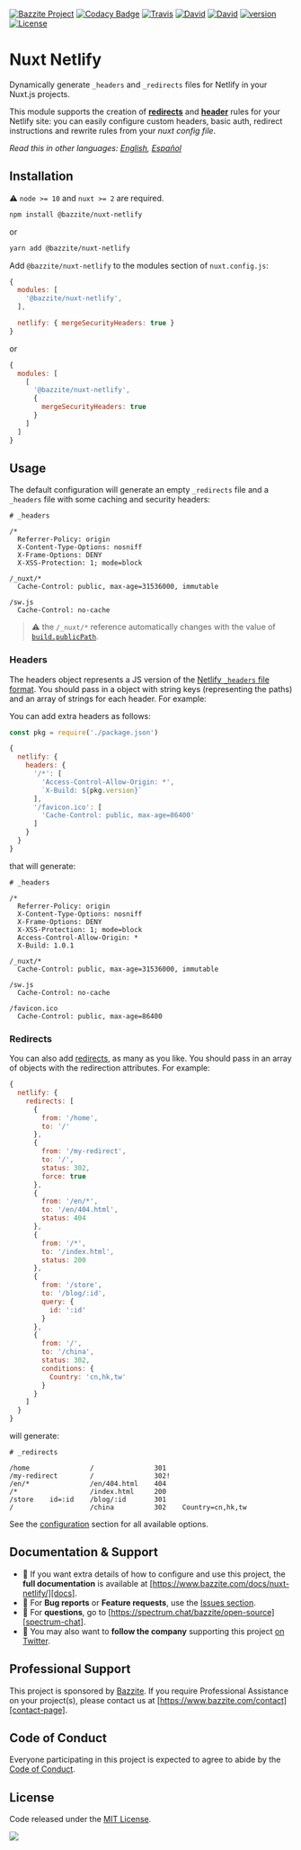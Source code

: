 [![Bazzite Project](https://img.shields.io/badge/Bazzite-project-blue.svg)](https://www.bazzite.com/docs/nuxt-netlify)
[![Codacy Badge](https://api.codacy.com/project/badge/Grade/a55402d7c89b4084882c3362427132d8)](https://www.codacy.com/app/bazzite/nuxt-netlify?utm_source=github.com&amp;utm_medium=referral&amp;utm_content=bazzite/nuxt-netlify&amp;utm_campaign=Badge_Grade)
[![Travis](https://img.shields.io/travis/bazzite/nuxt-netlify.svg)](https://travis-ci.org/bazzite/nuxt-netlify)
[![David](https://img.shields.io/david/peer/bazzite/nuxt-netlify.svg)](https://david-dm.org/bazzite/nuxt-netlify?type=peer)
[![David](https://img.shields.io/david/dev/bazzite/nuxt-netlify.svg)](https://david-dm.org/bazzite/nuxt-netlify?type=dev)
[![version](https://img.shields.io/npm/v/@bazzite/nuxt-netlify.svg)](https://www.npmjs.com/package/@bazzite/nuxt-netlify)
[![License](https://img.shields.io/badge/license-MIT-blue.svg)](https://raw.githubusercontent.com/bazzite/nuxt-netlify/develop/LICENSE)

# Nuxt Netlify

Dynamically generate `_headers` and `_redirects` files for Netlify in your Nuxt.js projects.

This module supports the creation of [**redirects**][netlify-redirects] and [**header**][netlify-headers-and-basic-auth] rules for your Netlify site: you can easily configure custom headers, basic auth, redirect instructions and rewrite rules from your _nuxt config file_.

*Read this in other languages: [English][docs], [Español][docs-es]*


## Installation

:warning: `node >= 10` and `nuxt >= 2` are required.


```bash 
npm install @bazzite/nuxt-netlify
```

or

```bash 
yarn add @bazzite/nuxt-netlify
```

Add `@bazzite/nuxt-netlify` to the modules section of `nuxt.config.js`:

```js
{
  modules: [
    '@bazzite/nuxt-netlify',
  ],

  netlify: { mergeSecurityHeaders: true }
}
```

or 


```js
{
  modules: [
    [
      '@bazzite/nuxt-netlify',
      {
        mergeSecurityHeaders: true
      }
    ]
  ]
}
```


## Usage

The default configuration will generate an empty `_redirects` file and a `_headers` file with some caching and security headers:

```text
# _headers

/*
  Referrer-Policy: origin
  X-Content-Type-Options: nosniff
  X-Frame-Options: DENY
  X-XSS-Protection: 1; mode=block

/_nuxt/*
  Cache-Control: public, max-age=31536000, immutable

/sw.js
  Cache-Control: no-cache
```

> :warning: the `/_nuxt/*` reference automatically changes with the value of [`build.publicPath`][nuxt-docs-build-publicPath].

### Headers

The headers object represents a JS version of the [Netlify `_headers` file format][netlify-headers-and-basic-auth]. You should pass in a object with string keys (representing the paths) and an array of strings for each header. For example:


You can add extra headers as follows:

```js
const pkg = require('./package.json')

{
  netlify: { 
    headers: {
      '/*': [
        'Access-Control-Allow-Origin: *',
        `X-Build: ${pkg.version}`
      ],
      '/favicon.ico': [
        'Cache-Control: public, max-age=86400'
      ]
    }
  }
}
```

that will generate:

```text
# _headers

/*
  Referrer-Policy: origin
  X-Content-Type-Options: nosniff
  X-Frame-Options: DENY
  X-XSS-Protection: 1; mode=block
  Access-Control-Allow-Origin: *
  X-Build: 1.0.1

/_nuxt/*
  Cache-Control: public, max-age=31536000, immutable

/sw.js
  Cache-Control: no-cache
  
/favicon.ico
  Cache-Control: public, max-age=86400
```

### Redirects

You can also add [redirects][netlify-redirects], as many as you like. You should pass in an array of objects with the redirection attributes. For example:


```js
{
  netlify: { 
    redirects: [
      {
        from: '/home',
        to: '/'
      },
      {
        from: '/my-redirect',
        to: '/',
        status: 302,
        force: true
      },
      {
        from: '/en/*',
        to: '/en/404.html',
        status: 404
      },
      {
        from: '/*',
        to: '/index.html',
        status: 200
      },
      {
        from: '/store',
        to: '/blog/:id',
        query: {
          id: ':id'
        }
      },
      {
        from: '/',
        to: '/china',
        status: 302,
        conditions: {
          Country: 'cn,hk,tw'
        }
      }
    ]
  }
}
```

will generate:

```text
# _redirects

/home               /               301
/my-redirect        /               302!
/en/*               /en/404.html    404
/*                  /index.html     200
/store    id=:id    /blog/:id       301
/                   /china          302    Country=cn,hk,tw
```


See the [configuration][docs-configuration] section for all available options.

## Documentation & Support

- 📄 If you want extra details of how to configure and use this project, the **full documentation** is available at [https://www.bazzite.com/docs/nuxt-netlify/][docs].
- 🐞 For **Bug reports** or **Feature requests**, use the [Issues section][issues].
- 💬 For **questions**, go to [https://spectrum.chat/bazzite/open-source][spectrum-chat].
- 🚀 You may also want to **follow the company** supporting this project [on Twitter][twitter].

## Professional Support

This project is sponsored by [Bazzite][bazzite-website]. If you require Professional Assistance on your project(s), please contact us at [https://www.bazzite.com/contact][contact-page].

## Code of Conduct

Everyone participating in this project is expected to agree to abide by the [Code of Conduct][code-of-conduct].


## License

Code released under the [MIT License][license-page].


![](https://ga-beacon.appspot.com/UA-65885578-17/bazzite/nuxt-netlify?pixel)

[docs]: https://www.bazzite.com/docs/nuxt-netlify/?utm_source=github&utm_medium=readme&utm_campaign=nuxt-netlify
[docs-es]: https://www.bazzite.com/es/docs/nuxt-netlify/?utm_source=github&utm_medium=readme&utm_campaign=nuxt-netlify
[docs-configuration]: https://www.bazzite.com/docs/nuxt-netlify/configuration/?utm_source=github&utm_medium=readme&utm_campaign=nuxt-netlify
[nuxt-docs-build-publicPath]: https://nuxtjs.org/api/configuration-build#publicPath
[netlify-headers-and-basic-auth]: https://www.netlify.com/docs/headers-and-basic-auth/
[netlify-redirects]: https://www.netlify.com/docs/redirects/
[issues]: https://github.com/bazzite/nuxt-netlify/issues
[twitter]: https://bazzite.xyz/Twitter
[spectrum-chat]: https://spectrum.chat/bazzite/login?r=https://spectrum.chat/bazzite/open-source
[bazzite-website]: https://www.bazzite.com?utm_source=github&utm_medium=readme&utm_campaign=nuxt-netlify
[contact-page]: https://www.bazzite.com/contact?utm_source=github&utm_medium=readme&utm_campaign=nuxt-netlify
[code-of-conduct]: https://www.bazzite.com/open-source/code-of-conduct?utm_source=github&utm_medium=readme&utm_campaign=nuxt-netlify
[license-page]: https://github.com/bazzite/nuxt-netlify/blob/develop/LICENSE
